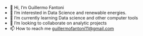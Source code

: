 - 👋 Hi, I’m Guillermo Fantoni 
- 👀 I’m interested in Data Science and renewable energies.
- 🌱 I’m currently learning Data science and other computer tools
- 💞️ I’m looking to collaborate on analytic projects
- 📫 How to reach me guillermofantoni11@gmail.com

<!---
gfantonipy/gfantonipy is a ✨ special ✨ repository because its `README.md` (this file) appears on your GitHub profile.
You can click the Preview link to take a look at your changes.
--->
